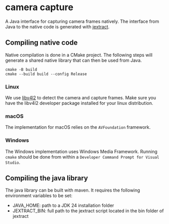 # camera capture

A Java interface for capturing camera frames natively. The interface
from Java to the native code is generated with [jextract](https://github.com/openjdk/jextract).

## Compiling native code

Native compilation is done in a CMake project. The following steps
will generate a shared native library that can then be used from Java.

```
cmake -B build
cmake --build build --config Release
```

### Linux

We use [libv4l2](https://www.kernel.org/doc/html/v4.8/media/uapi/v4l/v4l2.html) to detect
the camera and capture frames. Make sure you have the libv4l2 developer package installed
for your linux distribution.

### macOS

The implementation for macOS relies on the `AVFoundation` framework.

### Windows

The Windows implementation uses Windows Media Framework. Running `cmake`
should be done from within a `Developer Command Prompt for Visual Studio`.

## Compiling the java library

The java library can be built with maven. It requires the following environment
variables to be set:

  - JAVA_HOME: path to a JDK 24 installation folder
  - JEXTRACT_BIN: full path to the jextract script located in the bin folder of jextract
